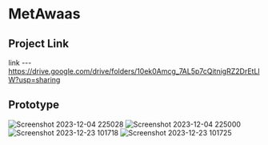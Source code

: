 # MetAwaas


## Project Link

link --- https://drive.google.com/drive/folders/10ek0Amcg_7AL5p7cQitnigRZ2DrEtLlW?usp=sharing

## Prototype 

![Screenshot 2023-12-04 225028](https://github.com/priyanshurat/MetAwaas/assets/86730388/abd3770c-73e8-4090-a366-991ebdd1f63d)
![Screenshot 2023-12-04 225000](https://github.com/priyanshurat/MetAwaas/assets/86730388/b9f4259c-ee3b-470b-aebe-cf6d9054e2d8)
![Screenshot 2023-12-23 101718](https://github.com/priyanshurat/MetAwaas/assets/86730388/f29e1409-4ec1-48c6-8acc-3c3cece4967f)
![Screenshot 2023-12-23 101725](https://github.com/priyanshurat/MetAwaas/assets/86730388/c89796bd-1a0f-4c16-86a6-68275ca441a2)
